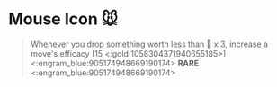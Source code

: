 # Mouse Icon 🐭 
> Whenever you drop something worth less than 👥 x 3, increase a move's efficacy [15 <:gold:1058304371940655185>]
<:engram_blue:905174948669190174> __RARE__ <:engram_blue:905174948669190174>
